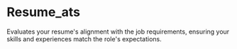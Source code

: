 # Resume_ats
 Evaluates your resume's alignment with the job requirements, ensuring your skills and experiences match the role's expectations.
